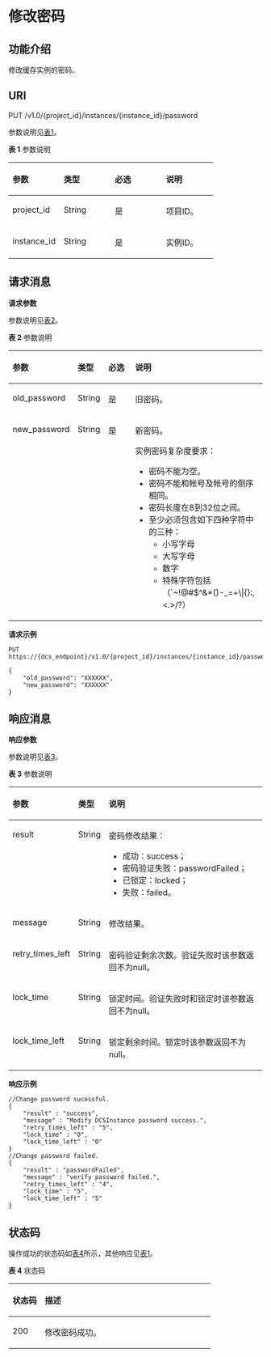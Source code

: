 # 修改密码<a name="dcs-api-0312019"></a>

## 功能介绍<a name="section624561415814"></a>

修改缓存实例的密码。

## **URI**<a name="section10627123311133"></a>

PUT /v1.0/\{project\_id\}/instances/\{instance\_id\}/password

参数说明见[表1](#table1899262913382)。

**表 1**  参数说明

<a name="table1899262913382"></a>
<table><thead align="left"><tr id="row1599115293389"><th class="cellrowborder" valign="top" width="25%" id="mcps1.2.5.1.1"><p id="p15991152913819"><a name="p15991152913819"></a><a name="p15991152913819"></a>参数</p>
</th>
<th class="cellrowborder" valign="top" width="25%" id="mcps1.2.5.1.2"><p id="p129916298387"><a name="p129916298387"></a><a name="p129916298387"></a>类型</p>
</th>
<th class="cellrowborder" valign="top" width="25%" id="mcps1.2.5.1.3"><p id="p13991142913384"><a name="p13991142913384"></a><a name="p13991142913384"></a>必选</p>
</th>
<th class="cellrowborder" valign="top" width="25%" id="mcps1.2.5.1.4"><p id="p1991329193814"><a name="p1991329193814"></a><a name="p1991329193814"></a>说明</p>
</th>
</tr>
</thead>
<tbody><tr id="row11992929163813"><td class="cellrowborder" valign="top" width="25%" headers="mcps1.2.5.1.1 "><p id="p159911329153817"><a name="p159911329153817"></a><a name="p159911329153817"></a>project_id</p>
</td>
<td class="cellrowborder" valign="top" width="25%" headers="mcps1.2.5.1.2 "><p id="p18992192943819"><a name="p18992192943819"></a><a name="p18992192943819"></a>String</p>
</td>
<td class="cellrowborder" valign="top" width="25%" headers="mcps1.2.5.1.3 "><p id="p9992172933814"><a name="p9992172933814"></a><a name="p9992172933814"></a>是</p>
</td>
<td class="cellrowborder" valign="top" width="25%" headers="mcps1.2.5.1.4 "><p id="p20992829103811"><a name="p20992829103811"></a><a name="p20992829103811"></a>项目ID。</p>
</td>
</tr>
<tr id="row17992929193810"><td class="cellrowborder" valign="top" width="25%" headers="mcps1.2.5.1.1 "><p id="p1899282919384"><a name="p1899282919384"></a><a name="p1899282919384"></a>instance_id</p>
</td>
<td class="cellrowborder" valign="top" width="25%" headers="mcps1.2.5.1.2 "><p id="p15992229153810"><a name="p15992229153810"></a><a name="p15992229153810"></a>String</p>
</td>
<td class="cellrowborder" valign="top" width="25%" headers="mcps1.2.5.1.3 "><p id="p199921129133818"><a name="p199921129133818"></a><a name="p199921129133818"></a>是</p>
</td>
<td class="cellrowborder" valign="top" width="25%" headers="mcps1.2.5.1.4 "><p id="p199212910384"><a name="p199212910384"></a><a name="p199212910384"></a>实例ID。</p>
</td>
</tr>
</tbody>
</table>

## **请求消息**<a name="section17412144620133"></a>

**请求参数**

参数说明见[表2](#table153111335113816)。

**表 2**  参数说明

<a name="table153111335113816"></a>
<table><thead align="left"><tr id="row73117359383"><th class="cellrowborder" valign="top" width="19%" id="mcps1.2.5.1.1"><p id="p1031043517387"><a name="p1031043517387"></a><a name="p1031043517387"></a>参数</p>
</th>
<th class="cellrowborder" valign="top" width="11%" id="mcps1.2.5.1.2"><p id="p19310113593814"><a name="p19310113593814"></a><a name="p19310113593814"></a>类型</p>
</th>
<th class="cellrowborder" valign="top" width="12%" id="mcps1.2.5.1.3"><p id="p93101035183813"><a name="p93101035183813"></a><a name="p93101035183813"></a>必选</p>
</th>
<th class="cellrowborder" valign="top" width="57.99999999999999%" id="mcps1.2.5.1.4"><p id="p173101235153817"><a name="p173101235153817"></a><a name="p173101235153817"></a>说明</p>
</th>
</tr>
</thead>
<tbody><tr id="row1631133513386"><td class="cellrowborder" valign="top" width="19%" headers="mcps1.2.5.1.1 "><p id="p15311153513819"><a name="p15311153513819"></a><a name="p15311153513819"></a>old_password</p>
</td>
<td class="cellrowborder" valign="top" width="11%" headers="mcps1.2.5.1.2 "><p id="p83117356388"><a name="p83117356388"></a><a name="p83117356388"></a>String</p>
</td>
<td class="cellrowborder" valign="top" width="12%" headers="mcps1.2.5.1.3 "><p id="p14311153513817"><a name="p14311153513817"></a><a name="p14311153513817"></a>是</p>
</td>
<td class="cellrowborder" valign="top" width="57.99999999999999%" headers="mcps1.2.5.1.4 "><p id="p93111435193817"><a name="p93111435193817"></a><a name="p93111435193817"></a>旧密码。</p>
</td>
</tr>
<tr id="row1231173523817"><td class="cellrowborder" valign="top" width="19%" headers="mcps1.2.5.1.1 "><p id="p163111355384"><a name="p163111355384"></a><a name="p163111355384"></a>new_password</p>
</td>
<td class="cellrowborder" valign="top" width="11%" headers="mcps1.2.5.1.2 "><p id="p11311153518384"><a name="p11311153518384"></a><a name="p11311153518384"></a>String</p>
</td>
<td class="cellrowborder" valign="top" width="12%" headers="mcps1.2.5.1.3 "><p id="p53111335163815"><a name="p53111335163815"></a><a name="p53111335163815"></a>是</p>
</td>
<td class="cellrowborder" valign="top" width="57.99999999999999%" headers="mcps1.2.5.1.4 "><p id="p1151217611544"><a name="p1151217611544"></a><a name="p1151217611544"></a>新密码。</p>
<p id="p142316116477"><a name="p142316116477"></a><a name="p142316116477"></a>实例密码复杂度要求：</p>
<a name="ul12231151134714"></a><a name="ul12231151134714"></a><ul id="ul12231151134714"><li>密码不能为空。</li><li>密码不能和帐号及帐号的倒序相同。</li><li>密码长度在8到32位之间。</li><li>至少必须包含如下四种字符中的三种：<a name="ul923141104715"></a><a name="ul923141104715"></a><ul id="ul923141104715"><li>小写字母</li><li>大写字母</li><li>数字</li><li>特殊字符包括（`~!@#$^&amp;*()-_=+\|{}:,&lt;.&gt;/?）</li></ul>
</li></ul>
</td>
</tr>
</tbody>
</table>

**请求示例**

```
PUT https://{dcs_endpoint}/v1.0/{project_id}/instances/{instance_id}/password
```

```
{
    "old_password": "XXXXXX",
    "new_password": "XXXXXX"
}
```

## **响应消息**<a name="section1417213312142"></a>

**响应参数**

参数说明见[表3](#table1861319576383)。

**表 3**  参数说明

<a name="table1861319576383"></a>
<table><thead align="left"><tr id="row1961225712388"><th class="cellrowborder" valign="top" width="25%" id="mcps1.2.4.1.1"><p id="p136126577389"><a name="p136126577389"></a><a name="p136126577389"></a>参数</p>
</th>
<th class="cellrowborder" valign="top" width="12%" id="mcps1.2.4.1.2"><p id="p76121757113816"><a name="p76121757113816"></a><a name="p76121757113816"></a>类型</p>
</th>
<th class="cellrowborder" valign="top" width="63%" id="mcps1.2.4.1.3"><p id="p26121157123820"><a name="p26121157123820"></a><a name="p26121157123820"></a>说明</p>
</th>
</tr>
</thead>
<tbody><tr id="row166121557203812"><td class="cellrowborder" valign="top" width="25%" headers="mcps1.2.4.1.1 "><p id="p661215713816"><a name="p661215713816"></a><a name="p661215713816"></a>result</p>
</td>
<td class="cellrowborder" valign="top" width="12%" headers="mcps1.2.4.1.2 "><p id="p1361217571386"><a name="p1361217571386"></a><a name="p1361217571386"></a>String</p>
</td>
<td class="cellrowborder" valign="top" width="63%" headers="mcps1.2.4.1.3 "><p id="p161215718387"><a name="p161215718387"></a><a name="p161215718387"></a>密码修改结果：</p>
<a name="ul961213577385"></a><a name="ul961213577385"></a><ul id="ul961213577385"><li>成功：success；</li><li>密码验证失败：passwordFailed；</li><li>已锁定：locked；</li><li>失败：failed。</li></ul>
</td>
</tr>
<tr id="row11613175783810"><td class="cellrowborder" valign="top" width="25%" headers="mcps1.2.4.1.1 "><p id="p1661215710381"><a name="p1661215710381"></a><a name="p1661215710381"></a>message</p>
</td>
<td class="cellrowborder" valign="top" width="12%" headers="mcps1.2.4.1.2 "><p id="p20613957153810"><a name="p20613957153810"></a><a name="p20613957153810"></a>String</p>
</td>
<td class="cellrowborder" valign="top" width="63%" headers="mcps1.2.4.1.3 "><p id="p13613165713818"><a name="p13613165713818"></a><a name="p13613165713818"></a>修改结果。</p>
</td>
</tr>
<tr id="row1861345773818"><td class="cellrowborder" valign="top" width="25%" headers="mcps1.2.4.1.1 "><p id="p146132571380"><a name="p146132571380"></a><a name="p146132571380"></a>retry_times_left</p>
</td>
<td class="cellrowborder" valign="top" width="12%" headers="mcps1.2.4.1.2 "><p id="p1693410516476"><a name="p1693410516476"></a><a name="p1693410516476"></a>String</p>
</td>
<td class="cellrowborder" valign="top" width="63%" headers="mcps1.2.4.1.3 "><p id="p36131657153819"><a name="p36131657153819"></a><a name="p36131657153819"></a>密码验证剩余次数。验证失败时该参数返回不为null。</p>
</td>
</tr>
<tr id="row156131057123818"><td class="cellrowborder" valign="top" width="25%" headers="mcps1.2.4.1.1 "><p id="p156132057163817"><a name="p156132057163817"></a><a name="p156132057163817"></a>lock_time</p>
</td>
<td class="cellrowborder" valign="top" width="12%" headers="mcps1.2.4.1.2 "><p id="p1393235114720"><a name="p1393235114720"></a><a name="p1393235114720"></a>String</p>
</td>
<td class="cellrowborder" valign="top" width="63%" headers="mcps1.2.4.1.3 "><p id="p261395712388"><a name="p261395712388"></a><a name="p261395712388"></a>锁定时间。验证失败时和锁定时该参数返回不为null。</p>
</td>
</tr>
<tr id="row1961385710387"><td class="cellrowborder" valign="top" width="25%" headers="mcps1.2.4.1.1 "><p id="p1961345733810"><a name="p1961345733810"></a><a name="p1961345733810"></a>lock_time_left</p>
</td>
<td class="cellrowborder" valign="top" width="12%" headers="mcps1.2.4.1.2 "><p id="p8927551114720"><a name="p8927551114720"></a><a name="p8927551114720"></a>String</p>
</td>
<td class="cellrowborder" valign="top" width="63%" headers="mcps1.2.4.1.3 "><p id="p13613105783815"><a name="p13613105783815"></a><a name="p13613105783815"></a>锁定剩余时间。锁定时该参数返回不为null。</p>
</td>
</tr>
</tbody>
</table>

**响应示例**

```
//Change password sucessful.
{
    "result" : "success",
    "message" : "Modify DCSInstance password success.",
    "retry_times_left" : "5",
    "lock_time" : "0",
    "lock_time_left" : "0"
}
//Change password failed.
{
    "result" : "passwordFailed",
    "message" : "verify password failed.",
    "retry_times_left" : "4",
    "lock_time" : "5",
    "lock_time_left" : "5"
}
```

## **状态码**<a name="section4860101417132"></a>

操作成功的状态码如[表4](#table486141410130)所示，其他响应见[表1](状态码.md#table5210141351517)。

**表 4**  状态码

<a name="table486141410130"></a>
<table><thead align="left"><tr id="row18616141139"><th class="cellrowborder" valign="top" width="15.98%" id="mcps1.2.3.1.1"><p id="p1986191418133"><a name="p1986191418133"></a><a name="p1986191418133"></a>状态码</p>
</th>
<th class="cellrowborder" valign="top" width="84.02%" id="mcps1.2.3.1.2"><p id="p18861111415138"><a name="p18861111415138"></a><a name="p18861111415138"></a>描述</p>
</th>
</tr>
</thead>
<tbody><tr id="row786131451312"><td class="cellrowborder" valign="top" width="15.98%" headers="mcps1.2.3.1.1 "><p id="p6861114181311"><a name="p6861114181311"></a><a name="p6861114181311"></a>200</p>
</td>
<td class="cellrowborder" valign="top" width="84.02%" headers="mcps1.2.3.1.2 "><p id="p48619143136"><a name="p48619143136"></a><a name="p48619143136"></a>修改密码成功。</p>
</td>
</tr>
</tbody>
</table>

